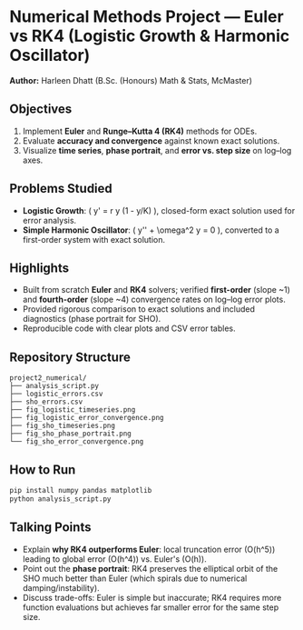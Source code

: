 
# Numerical Methods Project — Euler vs RK4 (Logistic Growth & Harmonic Oscillator)

**Author:** Harleen Dhatt (B.Sc. (Honours) Math & Stats, McMaster)  

## Objectives
1. Implement **Euler** and **Runge–Kutta 4 (RK4)** methods for ODEs.
2. Evaluate **accuracy and convergence** against known exact solutions.
3. Visualize **time series**, **phase portrait**, and **error vs. step size** on log–log axes.

## Problems Studied
- **Logistic Growth**: \( y' = r y (1 - y/K) \), closed-form exact solution used for error analysis.
- **Simple Harmonic Oscillator**: \( y'' + \omega^2 y = 0 \), converted to a first-order system with exact solution.

## Highlights
- Built from scratch **Euler** and **RK4** solvers; verified **first-order** (slope ~1) and **fourth-order** (slope ~4) convergence rates on log–log error plots.
- Provided rigorous comparison to exact solutions and included diagnostics (phase portrait for SHO).
- Reproducible code with clear plots and CSV error tables.

## Repository Structure
```
project2_numerical/
├── analysis_script.py
├── logistic_errors.csv
├── sho_errors.csv
├── fig_logistic_timeseries.png
├── fig_logistic_error_convergence.png
├── fig_sho_timeseries.png
├── fig_sho_phase_portrait.png
└── fig_sho_error_convergence.png
```

## How to Run
```bash
pip install numpy pandas matplotlib
python analysis_script.py
```

## Talking Points
- Explain **why RK4 outperforms Euler**: local truncation error \(O(h^5)\) leading to global error \(O(h^4)\) vs. Euler's \(O(h)\).
- Point out the **phase portrait**: RK4 preserves the elliptical orbit of the SHO much better than Euler (which spirals due to numerical damping/instability).
- Discuss trade-offs: Euler is simple but inaccurate; RK4 requires more function evaluations but achieves far smaller error for the same step size.
